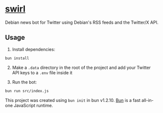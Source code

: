# [swirl](https://x.com/swirlynews_)

Debian news bot for Twitter using Debian's RSS feeds and the Twitter/X API.

## Usage

1. Install dependencies:

```bash
bun install
```

2. Make a `.data` directory in the root of the project and add your Twitter API keys to a `.env` file inside it

3. Run the bot:

```bash
bun run src/index.js
```

This project was created using `bun init` in bun v1.2.10. [Bun](https://bun.sh) is a fast all-in-one JavaScript runtime.
